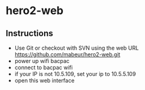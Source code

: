 # hero2-web

## Instructions
* Use Git or checkout with SVN using the web URL https://github.com/mabeur/hero2-web.git
* power up wifi bacpac
* connect to bacpac wifi
* if your IP is not 10.5.109, set your ip to 10.5.5.109
* open this web interface

